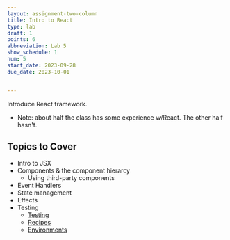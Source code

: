 ```yaml
---
layout: assignment-two-column
title: Intro to React
type: lab
draft: 1
points: 6
abbreviation: Lab 5
show_schedule: 1
num: 5
start_date: 2023-09-28
due_date: 2023-10-01


---
```

Introduce React framework. 
* Note: about half the class has some experience w/React. The other half hasn't.

## Topics to Cover
* Intro to JSX
* Components & the component hierarcy
    * Using third-party components
* Event Handlers
* State management
* Effects
* Testing
    * [Testing](https://legacy.reactjs.org/docs/testing.html)
    * [Recipes](https://legacy.reactjs.org/docs/testing-recipes.html)
    * [Environments](https://legacy.reactjs.org/docs/testing-environments.html)